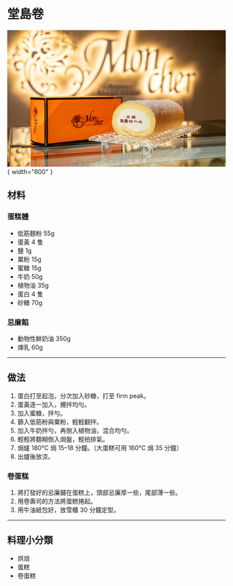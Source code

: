 # 堂島卷

![dojima-roll.jpg](../images/dojima-roll.jpg){ width="600" }

## 材料

### 蛋糕體
- 低筋麵粉 55g  
- 蛋黃 4 隻  
- 鹽 1g  
- 粟粉 15g  
- 蜜糖 15g  
- 牛奶 50g  
- 植物油 35g  
- 蛋白 4 隻  
- 砂糖 70g  

### 忌廉餡
- 動物性鮮奶油 350g  
- 煉乳 60g  

---

## 做法
1. 蛋白打至起泡，分次加入砂糖，打至 firm peak。  
2. 蛋黃逐一加入，攪拌均勻。  
3. 加入蜜糖，拌勻。  
4. 篩入低筋粉與粟粉，輕輕翻拌。  
5. 加入牛奶拌勻，再倒入植物油，混合均勻。  
6. 輕輕將麵糊倒入焗盤，輕拍排氣。  
7. 焗爐 180°C 焗 15–18 分鐘。（大蛋糕可用 160°C 焗 35 分鐘）  
8. 出爐後放涼。  

### 卷蛋糕
1. 將打發好的忌廉鋪在蛋糕上，頭部忌廉厚一些，尾部薄一些。  
2. 用卷壽司的方法將蛋糕捲起。  
3. 用牛油紙包好，放雪櫃 30 分鐘定型。  

---

## 料理小分類
- 烘焙  
- 蛋糕  
- 卷蛋糕  


